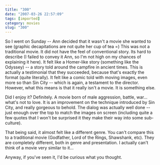 ```yaml
---
title: "300"
date: "2007-03-26 22:57:09"
tags: [imported]
category: movies
slug: "300"
---
```


So I went on Sunday -- Ann decided that it wasn't a movie she wanted to see (graphic decapitations are not quite her cup of tea =) This was not a traditional movie. It did not have the feel of conventional story. Its hard to describe (I failed to convey it Ann, so I'm not high on my chances of explaining it here). It felt like a Homer-like story (something like the Odyssey) -- a story told around the campfire in ancient times. This is actually a testimonial that they succeeded, because that's exactly the format (quite literally). It felt like a comic told with moving images, even more so than Sin City -- which is again, a testament to the director. However, what this means is that it really isn't a movie. It is something else.

Did I enjoy it? Definitely. A movie born of male aggression, battle, war... what's not to love. It is an improvement on the technique introduced by Sin City, and really gorgeous to behold. The dialog was actually well done -- just enough over the top to match the images on screen (including quite a few quotes that I won't be surprised it they make their way into some sub-culture).

That being said, it almost felt like a different genre. You can't compare this to a traditional movie (Godfather, Lord of the Rings, Shawshank, etc). They are completely different, both in genre and presentation. I actually can't think of a movie very similar to it...

Anyway, if you've seen it, I'd be curious what you thought.

